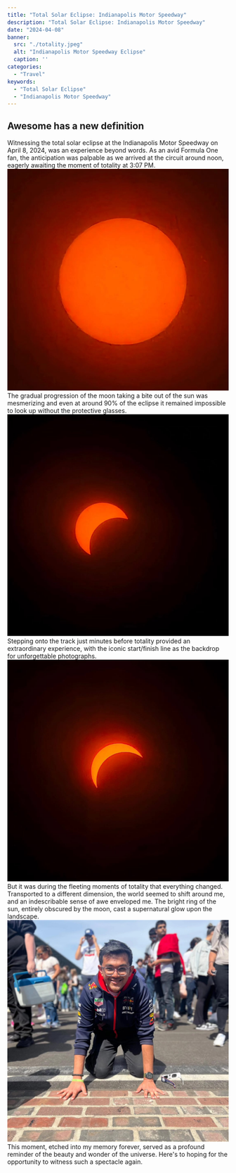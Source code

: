 ```yaml
---
title: "Total Solar Eclipse: Indianapolis Motor Speedway"
description: "Total Solar Eclipse: Indianapolis Motor Speedway"
date: "2024-04-08"
banner:
  src: "./totality.jpeg"
  alt: "Indianapolis Motor Speedway Eclipse"
  caption: ''
categories:
  - "Travel"
keywords:
  - "Total Solar Eclipse"
  - "Indianapolis Motor Speedway"
---
```


## Awesome has a new definition

Witnessing the total solar eclipse at the Indianapolis Motor Speedway on April 8, 2024, was an experience beyond words. As an avid Formula One fan, the anticipation was palpable as we arrived at the circuit around noon, eagerly awaiting the moment of totality at 3:07 PM.
![Sun](IMS2.jpeg)
The gradual progression of the moon taking a bite out of the sun was mesmerizing and even at around 90% of the eclipse it remained impossible to look up without the protective glasses.
![the first bite](IMS4.jpeg)
Stepping onto the track just minutes before totality provided an extraordinary experience, with the iconic start/finish line as the backdrop for unforgettable photographs.
![Almost there](IMS3.jpeg)
But it was during the fleeting moments of totality that everything changed. Transported to a different dimension, the world seemed to shift around me, and an indescribable sense of awe enveloped me. The bright ring of the sun, entirely obscured by the moon, cast a supernatural glow upon the landscape.
![IMS](IMS1.jpeg)
This moment, etched into my memory forever, served as a profound reminder of the beauty and wonder of the universe. Here's to hoping for the opportunity to witness such a spectacle again.
